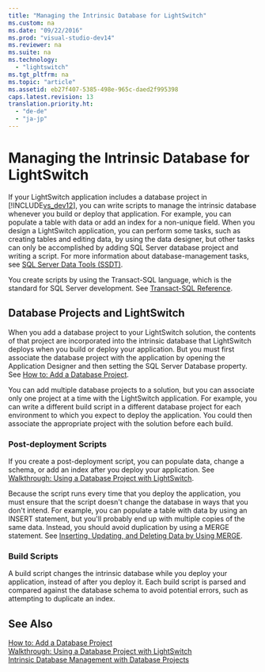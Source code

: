 ```yaml
---
title: "Managing the Intrinsic Database for LightSwitch"
ms.custom: na
ms.date: "09/22/2016"
ms.prod: "visual-studio-dev14"
ms.reviewer: na
ms.suite: na
ms.technology: 
  - "lightswitch"
ms.tgt_pltfrm: na
ms.topic: "article"
ms.assetid: eb27f407-5385-498e-965c-daed2f995398
caps.latest.revision: 13
translation.priority.ht: 
  - "de-de"
  - "ja-jp"
---
```

# Managing the Intrinsic Database for LightSwitch
If your LightSwitch application includes a database project in [!INCLUDE[vs_dev12](../vs140/includes/vs_dev12_md.md)], you can write scripts to manage the intrinsic database whenever you build or deploy that application. For example, you can populate a table with data or add an index for a non-unique field. When you design a LightSwitch application, you can perform some tasks, such as creating tables and editing data, by using the data designer, but other tasks can only be accomplished by adding SQL Server database project and writing a script. For more information about database-management tasks, see [SQL Server Data Tools (SSDT)](http://msdn.microsoft.com/library/hh272686.aspx).  
  
 You create scripts by using the Transact-SQL language, which is the standard for SQL Server development. See [Transact-SQL Reference](http://msdn.microsoft.com/library/bb510741\(v=sql.105\).aspx).  
  
## Database Projects and LightSwitch  
 When you add a database project to your LightSwitch solution, the contents of that project are incorporated into the intrinsic database that LightSwitch deploys when you build or deploy your application. But you must first associate the database project with the application by opening the Application Designer and then setting the SQL Server Database property. See [How to: Add a Database Project](../vs140/how-to--add-a-database-project-to-a-lightswitch-application.md).  
  
 You can add multiple database projects to a solution, but you can associate only one project at a time with the LightSwitch application. For example, you can write a different build script in a different database project for each environment to which you expect to deploy the application. You could then associate the appropriate project with the solution before each build.  
  
### Post-deployment Scripts  
 If you create a post-deployment script, you can populate data, change a schema, or add an index after you deploy your application. See [Walkthrough: Using a Database Project with LightSwitch](../vs140/walkthrough--managing-data-in-a--lightswitch-application.md).  
  
 Because the script runs every time that you deploy the application, you must ensure that the script doesn't change the database in ways that you don't intend. For example, you can populate a table with data by using an INSERT statement, but you'll probably end up with multiple copies of the same data. Instead, you should avoid duplication by using a MERGE statement. See [Inserting, Updating, and Deleting Data by Using MERGE](http://msdn.microsoft.com/library/bb522522%28v=sql.105%29.aspx).  
  
### Build Scripts  
 A build script changes the intrinsic database while you deploy your application, instead of after you deploy it. Each build script is parsed and compared against the database schema to avoid potential errors, such as attempting to duplicate an index.  
  
## See Also  
 [How to: Add a Database Project](../vs140/how-to--add-a-database-project-to-a-lightswitch-application.md)   
 [Walkthrough: Using a Database Project with LightSwitch](../vs140/walkthrough--managing-data-in-a--lightswitch-application.md)   
 [Intrinsic Database Management with Database Projects](http://blogs.msdn.com/b/lightswitch/archive/2013/07/03/intrinsic-database-management-with-database-projects-chris-rummel.aspx)